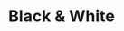 --- 
title: "Black & White"
publishdate: "2019-2-16T16:48:46+02:00"
src: "https://365manga.net/manga/black-white"
image: "https://data.365manga.net/images/thumbnails/30522-black-white.jpg"
description: " Black & White manga summary: Orphaned on the mean streets of Treasure Town, lost boys Black and White must mug, steal and fight to survive. Around them moves a world of corruption and loneliness, small-time crooks and neurotic police officers, and a band of sadistic yakuza who have plans for their once-fair city. Can they rise above their environment? From Baka-Updates"
---